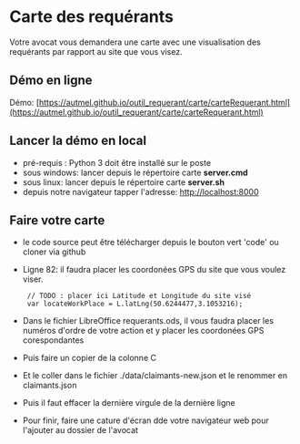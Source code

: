 # Carte des requérants

  Votre avocat vous demandera une carte avec une visualisation des requérants par rapport au site que vous visez.
  
## Démo en ligne

 Démo: [https://autmel.github.io/outil_requerant/carte/carteRequerant.html](https://autmel.github.io/outil_requerant/carte/carteRequerant.html)
   
   
## Lancer la démo en local

  - pré-requis : Python 3 doit être installé sur le poste
  - sous windows: lancer depuis le répertoire carte **server.cmd**
  - sous linux: lancer depuis le répertoire carte **server.sh**
  - depuis notre navigateur tapper l'adresse: [http://localhost:8000](http://localhost:8000/carteRequerant.html)

## Faire votre carte

 - le code source peut être télécharger depuis le bouton vert 'code' ou cloner via github
 - Ligne 82: il faudra placer les coordonées GPS du site que vous voulez viser.
 
        // TODO : placer ici Latitude et Longitude du site visé
        var locateWorkPlace = L.latLng(50.6244477,3.1053216);

 - Dans le fichier LibreOffice requerants.ods, il vous faudra placer les numéros d'ordre de votre action et y placer les coordonées GPS corespondantes
 - Puis faire un copier de la colonne C 
 - Et le coller dans le fichier ./data/claimants-new.json et le renommer en claimants.json
 - Puis il faut effacer la dernière virgule de la dernière ligne
 - Pour finir, faire une cature d'écran dde votre navigateur web pour l'ajouter au dossier de l'avocat
 